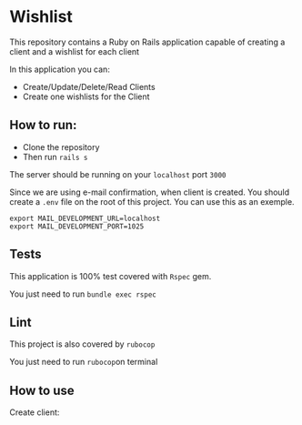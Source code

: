 # Wishlist

This repository contains a Ruby on Rails application capable of creating a client and a wishlist for each client

In this application you can:

- Create/Update/Delete/Read Clients
- Create one wishlists for the Client

## How to run:

- Clone the repository
- Then run ```rails s ``` 

The server should be running on your ```localhost``` port ```3000```

Since we are using e-mail confirmation, when client is created. You should create a ```.env``` file on the root of this project. You can use this as an exemple.

```
export MAIL_DEVELOPMENT_URL=localhost
export MAIL_DEVELOPMENT_PORT=1025
```


## Tests

This application is 100% test covered with ```Rspec``` gem.

You just need to run ```bundle exec rspec```

## Lint

This project is also covered by ```rubocop```

You just need to run ```rubocop```on terminal


## How to use

Create client:


